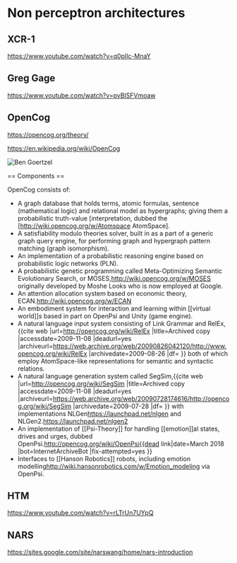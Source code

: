 # Non perceptron architectures

## XCR-1

https://www.youtube.com/watch?v=q0pIlc-MnaY

## Greg Gage

https://www.youtube.com/watch?v=pvBlSFVmoaw

## OpenCog
https://opencog.org/theory/

https://en.wikipedia.org/wiki/OpenCog

![Ben Goertzel](https://opencog.org/wp-content/uploads/2017/10/northlandrobot_cut.jpg)


== Components ==

OpenCog consists of:

* A graph database that holds terms, atomic formulas, sentence (mathematical logic) and relational model as hypergraphs; giving them a probabilistic truth-value [interpretation, dubbed the [http://wiki.opencog.org/w/Atomspace AtomSpace].
* A satisfiability modulo theories solver, built in as a part of a generic graph query engine, for performing graph and hypergraph pattern matching (graph isomorphism).
* An implementation of a probabilistic reasoning engine based on probabilistic logic networks (PLN).
* A probabilistic genetic programming called Meta-Optimizing Semantic Evolutionary Search, or MOSES,<ref>http://wiki.opencog.org/w/MOSES</ref> originally developed by Moshe Looks who is now employed at Google.
* An attention allocation system based on economic theory, ECAN.<ref>http://wiki.opencog.org/w/ECAN</ref>
* An embodiment system for interaction and learning within [[virtual world]]s based in part on OpenPsi and Unity (game engine).
* A natural language input system consisting of Link Grammar and RelEx,<ref>{{cite web |url=http://opencog.org/wiki/RelEx |title=Archived copy |accessdate=2009-11-08 |deadurl=yes |archiveurl=https://web.archive.org/web/20090826042120/http://www.opencog.org/wiki/RelEx |archivedate=2009-08-26 |df= }}</ref> both of which employ AtomSpace-like representations for semantic and syntactic relations.
* A natural language generation system called SegSim,<ref>{{cite web |url=http://opencog.org/wiki/SegSim |title=Archived copy |accessdate=2009-11-08 |deadurl=yes |archiveurl=https://web.archive.org/web/20090728174616/http://opencog.org/wiki/SegSim |archivedate=2009-07-28 |df= }}</ref> with implementations NLGen<ref>https://launchpad.net/nlgen</ref> and NLGen2.<ref>https://launchpad.net/nlgen2</ref>
* An implementation of [[Psi-Theory]] for handling [[emotion]]al states, drives and urges, dubbed OpenPsi.<ref>http://opencog.org/wiki/OpenPsi{{dead link|date=March 2018 |bot=InternetArchiveBot |fix-attempted=yes }}</ref>
* Interfaces to [[Hanson Robotics]] robots, including emotion modelling<ref>http://wiki.hansonrobotics.com/w/Emotion_modeling</ref> via OpenPsi.


## HTM

https://www.youtube.com/watch?v=rLTrUn7UYpQ

## NARS

https://sites.google.com/site/narswang/home/nars-introduction

